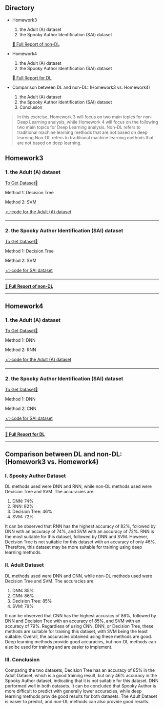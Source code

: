 ## Directory
- Homework3
	1. the Adult (A) dataset
	2. the Spooky Author Identification (SAI) dataset

	[📄 Full Report of non-DL](https://github.com/mimi-030/ML-DL-Practices-for-Beginners/blob/main/Homework3/README.md "📄 Full Report of non-DL")
	
- Homework4
	1. the Adult (A) dataset
	2. the Spooky Author Identification (SAI) dataset

	📄[ Full Report for DL](https://github.com/mimi-030/ML-DL-Practices-for-Beginners/blob/main/Homework4/README.md " Full Report for DL")

- Comparison between DL and non-DL: (Homework3 vs. Homework4)
	1. the Adult (A) dataset
	2. the Spooky Author Identification (SAI) dataset
	3. Conclusion




> In this exercise, Homework 3 will focus on two main topics for non-Deep Learning analysis, while Homework 4 will focus on the following two main topics for Deep Learning analysis.
Non-DL refers to traditional machine learning methods that are not based on deep learning.Non-DL refers to traditional machine learning methods that are not based on deep learning.


## Homework3

### 1. the Adult (A) dataset
[To Get Dataset🔗](https://archive.ics.uci.edu/ml/datasets/Adult "To Get Dataset🔗")

Method 1: Decision Tree

Method 2: SVM

[ 👉code for the Adult (A) dataset](https://github.com/mimi-030/ML-DL-Practices-for-Beginners/blob/main/Homework3/adult_nonDL.ipynb " 👉code for the Adult (A) dataset")

------------



### 2. the Spooky Author Identification (SAI) dataset
[To Get Dataset🔗](https://www.kaggle.com/c/spooky-author-identification "To Get Dataset🔗")

Method 1: Decision Tree

Method 2: SVM

[ 👉code for SAI dataset](https://github.com/mimi-030/ML-DL-Practices-for-Beginners/blob/main/Homework3/spooky_author_nonDL.ipynb " 👉code for SAI dataset")

------------


**[ 📄 Full Report of non-DL](https://github.com/mimi-030/ML-DL-Practices-for-Beginners/blob/main/Homework3/README.md " 📄 Full Report for non-DL")**

------------


## Homework4

### 1. the Adult (A) dataset
[To Get Dataset🔗](https://archive.ics.uci.edu/ml/datasets/Adult "To Get Dataset🔗")

Method 1: DNN

Method 2: RNN

[ 👉code for the Adult (A) dataset](https://github.com/mimi-030/ML-DL-Practices-for-Beginners/blob/main/Homework4/adult_DL.ipynb " 👉code for the Adult (A) dataset") 

------------


### 2. the Spooky Author Identification (SAI) dataset 
[To Get Dataset🔗](https://www.kaggle.com/c/spooky-author-identification "To Get Dataset🔗")

Method 1: DNN

Method 2: CNN

[ 👉code for SAI dataset](https://github.com/mimi-030/ML-DL-Practices-for-Beginners/blob/main/Homework4/SpookyAuthor_DL.ipynb " 👉code for SAI dataset")

------------

**[ 📄 Full Report for DL](https://github.com/mimi-030/ML-DL-Practices-for-Beginners/blob/main/Homework4/README.md " 📄 Full Report for DL")**

------------

## Comparison between DL and non-DL:  (Homework3 vs. Homework4)

### I. Spooky Author Dataset
DL methods used were DNN and RNN, while non-DL methods used were Decision Tree and SVM. The accuracies are:
1. DNN: 74%
2. RNN: 82%
3. Decision Tree: 46%
4. SVM: 72%

It can be observed that RNN has the highest accuracy of 82%, followed by DNN with an accuracy of 74%, and SVM with an accuracy of 72%. RNN is the most suitable for this dataset, followed by DNN and SVM. However, Decision Tree is not suitable for this dataset with an accuracy of only 46%. Therefore, this dataset may be more suitable for training using deep learning methods.

### II. Adult Dataset
DL methods used were DNN and CNN, while non-DL methods used were Decision Tree and SVM. The accuracies are:
1. DNN: 85%
2. CNN: 86%
3. Decision Tree: 85%
4. SVM: 79%

It can be observed that CNN has the highest accuracy of 86%, followed by DNN and Decision Tree with an accuracy of 85%, and SVM with an accuracy of 79%. Regardless of using CNN, DNN, or Decision Tree, these methods are suitable for training this dataset, with SVM being the least suitable. Overall, the accuracies obtained using these methods are good. Deep learning methods provide good accuracies, but non-DL methods can also be used for training and are easier to implement.

### III. Conclusion
Comparing the two datasets, Decision Tree has an accuracy of 85% in the Adult Dataset, which is a good training result, but only 46% accuracy in the Spooky Author dataset, indicating that it is not suitable for this dataset. DNN performed well in both datasets. It can be concluded that Spooky Author is more difficult to predict with generally lower accuracies, while deep learning methods provide good results for both datasets. The Adult Dataset is easier to predict, and non-DL methods can also provide good results.


